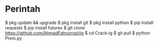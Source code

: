 # Perintah
   $ pkg update && upgrade
   $ pkg install git
   $ pkg install python
   $ pip install requests
   $ pip install futures
   $ git clone https://github.com/AhmadFahrurrozi/ig
   $ cd Crack-ig
   $ git pull
   $ python Prem.py
